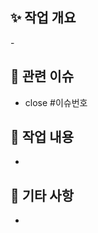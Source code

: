 ## ✨ 작업 개요



<!-- 어떤 기능을 구현했는지 간단히 설명해주세요. -->

- 

## 📌 관련 이슈



- close #이슈번호



## 📄 작업 내용

-


## 💬 기타 사항

-



<!-- 리뷰어가 알면 좋을 내용이 있다면 적어주세요 -->

